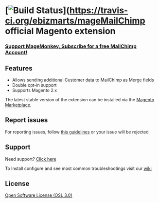 [![Build Status](https://travis-ci.org/ebizmarts/magento2-magemonkey.svg?branch=master)](https://travis-ci.org/ebizmarts/mageMailChimp official Magento extension
====================================

<h3><a href="http://www.mailchimp.com/signup?pid=ebizmarts&source=website" target="_blank">Support MageMonkey, Subscribe for a free MailChimp Account!</a> </h3>

## Features

* Allows sending additional Customer data to MailChimp as Merge fields
* Double opt-in support
* Supports Magento 2.x

The latest stable version of the extension can be installed via the [Magento Marketplace](https://marketplace.magento.com/ebizmarts-magento2-magemonkey.html).

## Report issues

For reporting issues, follow [this guidelines](https://github.com/ebizmarts/magento2-magemonkey/wiki/Issue-reporting-guidelines) or your issue will be rejected

## Support

Need support? [Click here](http://ebizmarts.com/forums/view/1)

To Install configure and see most common troubleshootings visit our [wiki](http://wiki.ebizmarts.com/magemonkey-2)

## License

[Open Software License (OSL 3.0)](http://opensource.org/licenses/osl-3.0.php)

